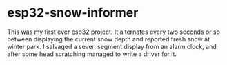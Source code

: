 # esp32-snow-informer

This was my first ever esp32 project. It alternates every two seconds or so between displaying the current snow depth and reported fresh snow at winter park. I salvaged a seven segment display from an alarm clock, and after some head scratching managed to write a driver for it. 
